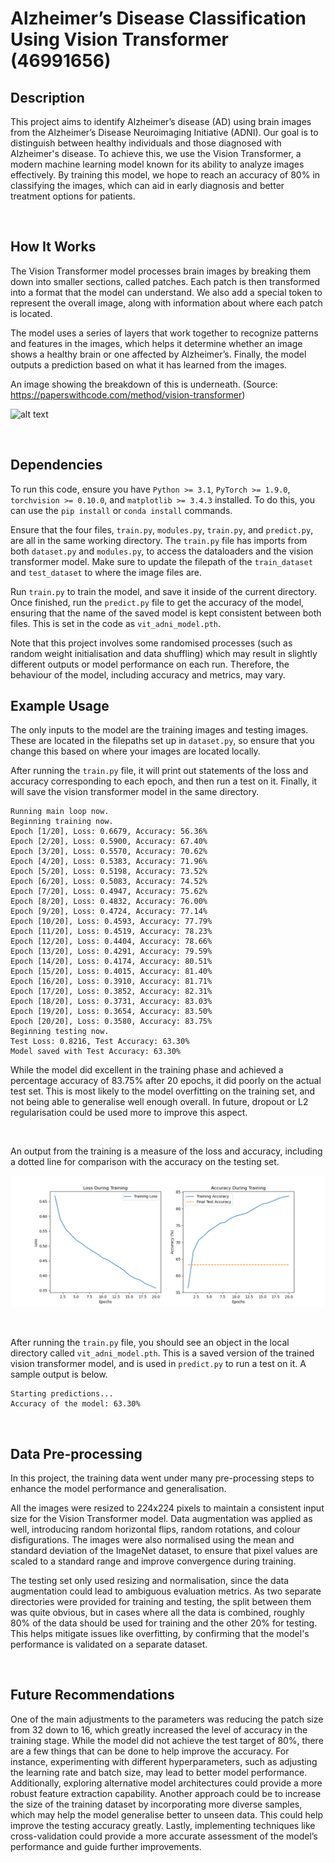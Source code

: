 # Alzheimer’s Disease Classification Using Vision Transformer (46991656)

## Description
This project aims to identify Alzheimer’s disease (AD) using brain images from the Alzheimer’s Disease Neuroimaging Initiative (ADNI). Our goal is to distinguish between healthy individuals and those diagnosed with Alzheimer's disease. To achieve this, we use the Vision Transformer, a modern machine learning model known for its ability to analyze images effectively. By training this model, we hope to reach an accuracy of 80% in classifying the images, which can aid in early diagnosis and better treatment options for patients.

<br>

## How It Works
The Vision Transformer model processes brain images by breaking them down into smaller sections, called patches. Each patch is then transformed into a format that the model can understand. We also add a special token to represent the overall image, along with information about where each patch is located.

The model uses a series of layers that work together to recognize patterns and features in the images, which helps it determine whether an image shows a healthy brain or one affected by Alzheimer’s. Finally, the model outputs a prediction based on what it has learned from the images.

An image showing the breakdown of this is underneath. (Source: https://paperswithcode.com/method/vision-transformer)

![alt text](https://production-media.paperswithcode.com/methods/Screen_Shot_2021-01-26_at_9.43.31_PM_uI4jjMq.png)

<br>

## Dependencies
To run this code, ensure you have `Python >= 3.1`, `PyTorch >= 1.9.0`, `torchvision >= 0.10.0`, and `matplotlib >= 3.4.3` installed. To do this, you can use the `pip install` or `conda install` commands.

Ensure that the four files, `train.py`, `modules.py`, `train.py`, and `predict.py`, are all in the same working directory. The `train.py` file has imports from both `dataset.py` and `modules.py`, to access the dataloaders and the vision transformer model. Make sure to update the filepath of the `train_dataset` and `test_dataset` to where the image files are.

Run `train.py` to train the model, and save it inside of the current directory. Once finished, run the `predict.py` file to get the accuracy of the model, ensuring that the name of the saved model is kept consistent between both files. This is set in the code as `vit_adni_model.pth`.

Note that this project involves some randomised processes (such as random weight initialisation and data shuffling) which may result in slightly different outputs or model performance on each run. Therefore, the behaviour of the model, including accuracy and metrics, may vary.

## Example Usage
The only inputs to the model are the training images and testing images. These are located in the filepaths set up in `dataset.py`, so ensure that you change this based on where your images are located locally.

After running the `train.py` file, it will print out statements of the loss and accuracy corresponding to each epoch, and then run a test on it. Finally, it will save the vision transformer model in the same directory.

```
Running main loop now.
Beginning training now.
Epoch [1/20], Loss: 0.6679, Accuracy: 56.36%
Epoch [2/20], Loss: 0.5900, Accuracy: 67.40%
Epoch [3/20], Loss: 0.5570, Accuracy: 70.62%
Epoch [4/20], Loss: 0.5383, Accuracy: 71.96%
Epoch [5/20], Loss: 0.5198, Accuracy: 73.52%
Epoch [6/20], Loss: 0.5083, Accuracy: 74.52%
Epoch [7/20], Loss: 0.4947, Accuracy: 75.62%
Epoch [8/20], Loss: 0.4832, Accuracy: 76.00%
Epoch [9/20], Loss: 0.4724, Accuracy: 77.14%
Epoch [10/20], Loss: 0.4593, Accuracy: 77.79%
Epoch [11/20], Loss: 0.4519, Accuracy: 78.23%
Epoch [12/20], Loss: 0.4404, Accuracy: 78.66%
Epoch [13/20], Loss: 0.4291, Accuracy: 79.59%
Epoch [14/20], Loss: 0.4174, Accuracy: 80.51%
Epoch [15/20], Loss: 0.4015, Accuracy: 81.40%
Epoch [16/20], Loss: 0.3910, Accuracy: 81.71%
Epoch [17/20], Loss: 0.3852, Accuracy: 82.31%
Epoch [18/20], Loss: 0.3731, Accuracy: 83.03%
Epoch [19/20], Loss: 0.3654, Accuracy: 83.50%
Epoch [20/20], Loss: 0.3580, Accuracy: 83.75%
Beginning testing now.
Test Loss: 0.8216, Test Accuracy: 63.30%
Model saved with Test Accuracy: 63.30%
```

While the model did excellent in the training phase and achieved a percentage accuracy of 83.75% after 20 epochs, it did poorly on the actual test set. This is most likely to the model overfitting on the training set, and not being able to generalise well enough overall. In future, dropout or L2 regularisation could be used more to improve this aspect.

<br>

An output from the training is a measure of the loss and accuracy, including a dotted line for comparison with the accuracy on the testing set.

![alt text](graphs/training_metrics_plot.png)

<br>

After running the `train.py` file, you should see an object in the local directory called `vit_adni_model.pth`. This is a saved version of the trained vision transformer model, and is used in `predict.py` to run a test on it. A sample output is below.

```
Starting predictions...
Accuracy of the model: 63.30%
```

<br>

## Data Pre-processing

In this project, the training data went under many pre-processing steps to enhance the model performance and generalisation.

All the images were resized to 224x224 pixels to maintain a consistent input size for the Vision Transformer model. Data augmentation was applied as well, introducing random horizontal flips, random rotations, and colour disfigurations. The images were also normalised using the mean and standard deviation of the ImageNet dataset, to ensure that pixel values are scaled to a standard range and improve convergence during training.

The testing set only used resizing and normalisation, since the data augmentation could lead to ambiguous evaluation metrics. As two separate directories were provided for training and testing, the split between them was quite obvious, but in cases where all the data is combined, roughly 80% of the data should be used for training and the other 20% for testing. This helps mitigate issues like overfitting, by confirming that the model's performance is validated on a separate dataset.

<br>

## Future Recommendations
One of the main adjustments to the parameters was reducing the patch size from 32 down to 16, which greatly increased the level of accuracy in the training stage. While the model did not achieve the test target of 80%, there are a few things that can be done to help improve the accuracy. For instance, experimenting with different hyperparameters, such as adjusting the learning rate and batch size, may lead to better model performance. Additionally, exploring alternative model architectures could provide a more robust feature extraction capability. Another approach could be to increase the size of the training dataset by incorporating more diverse samples, which may help the model generalise better to unseen data. This could help improve the testing accuracy greatly. Lastly, implementing techniques like cross-validation could provide a more accurate assessment of the model’s performance and guide further improvements.

